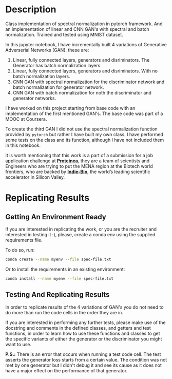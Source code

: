 # Description
Class implementation of spectral normalization in pytorch framework. And an implementation of linear and CNN GAN's with spectral and batch normalization. Trained and tested using MNIST dataset.

In this jupyter notebook, I have incrementally built 4 variations of Generative Adverserial Networks (GAN). these are:

1. Linear, fully connected layers, generators and disriminators. The Generator has batch normalization layers.
2. Linear, fully connected layers, generators and disriminators. With no batch normalization layers.
3. CNN GAN with spectral normalization for the discriminator network and batch normalization for generator network.
4. CNN GAN with batch normalization for noth the discriminator and generator networks.

I have worked on this project starting from base code with an implementation of the 
first mentioned GAN's. The base code was part of a MOOC at Coursera.

To create the third GAN I did not use the spectral normalization function provided by `pytorch` but rather I have built my own class.
I have performed some tests on the class and its function, although I have not included them in this notebook.

It is worth mentioning that this work is a part of a submission for a job application challenge
at **[Proteinea](https://www.proteinea.com/)**, they are a team of scientists and Engineers 
who are trying to put the MENA region at the Biotech world frontiers, who are backed by **[Indie-Bio](https://indiebio.co/)**, 
the world’s leading scientific accelerator in Silicon Valley.


# Replicating Results

## Getting An Environment Ready
If you are interested in replicating the work, or you are the recruiter and  interested in testing it :), please, create a conda 
env using the supplied requirements file.

To do so, run:

```sh
conda create --name myenv --file spec-file.txt
```

Or to install the requirements in an existing environment:

```sh
conda install --name myenv --file spec-file.txt
```

## Testing And Replicating Results

In order to replicate results of the 4 variations of GAN's you do not need to do more than run the code cells in the order they are in.

If you are interested in performing any further tests, please make use of the docstring and comments in the defined classes, and getters and test functions,
in order to learn how to use these functions and classes to get the specific variants of either the generator or the discriminator you might want to use.

**P.S.:** There is an error that occurs when running a test code cell. The test asserts the generator loss starts from a certain value.
The condition was not met by one generator but I didn't debug it and see its cause as it does not have a major effect on the performance of that generator.
